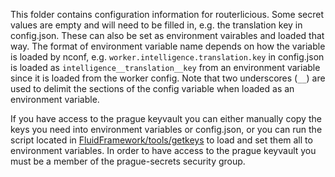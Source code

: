This folder contains configuration information for routerlicious. Some secret values are empty and will need to be filled in, e.g. the translation key in config.json. These can also be set as environment vairables and loaded that way. The format of environment variable name depends on how the variable is loaded by nconf, e.g. `worker.intelligence.translation.key` in config.json is loaded as `intelligence__translation__key` from an environment variable since it is loaded from the worker config. Note that two underscores (`__`) are used to delimit the sections of the config variable when loaded as an environment variable.

If you have access to the prague keyvault you can either manually copy the keys you need into environment variables or config.json, or you can run the script located in [FluidFramework/tools/getkeys](../../../../tools/getkeys) to load and set them all to environment variables. In order to have access to the prague keyvault you must be a member of the prague-secrets security group.
